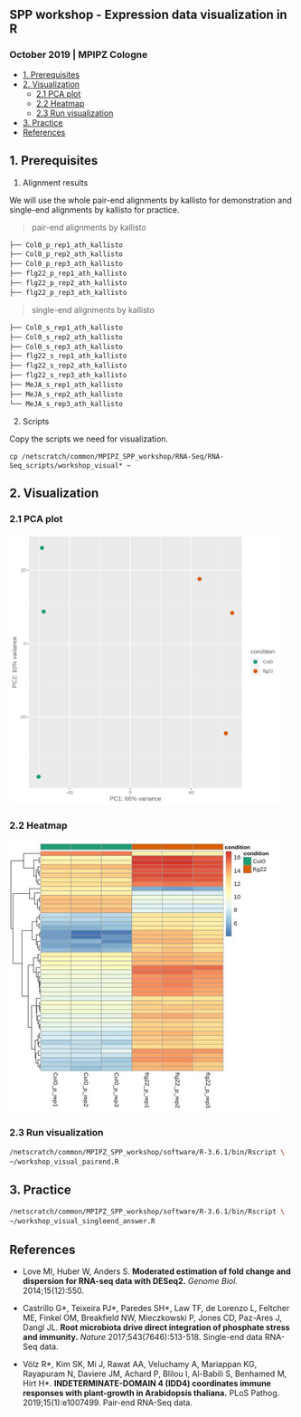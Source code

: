 ## SPP workshop - Expression data visualization in R
###  October 2019 | MPIPZ Cologne

<!-- content start -->

- [1. Prerequisites](#1-prerequisites)
- [2. Visualization](#2-visualization)
    - [2.1 PCA plot](#21-pca-plot)
    - [2.2 Heatmap](#22-heatmap)
    - [2.3 Run visualization](#23-run-visualization)
- [3. Practice](#3-practice)
- [References](#references)
    
<!-- content end -->

## 1. Prerequisites

1. Alignment results

We will use the whole pair-end alignments by kallisto for demonstration and single-end alignments by kallisto for practice. 

> pair-end alignments by kallisto

```bash
├── Col0_p_rep1_ath_kallisto
├── Col0_p_rep2_ath_kallisto
├── Col0_p_rep3_ath_kallisto
├── flg22_p_rep1_ath_kallisto
├── flg22_p_rep2_ath_kallisto
├── flg22_p_rep3_ath_kallisto
```

> single-end alignments by kallisto

```bash
├── Col0_s_rep1_ath_kallisto
├── Col0_s_rep2_ath_kallisto
├── Col0_s_rep3_ath_kallisto
├── flg22_s_rep1_ath_kallisto
├── flg22_s_rep2_ath_kallisto
├── flg22_s_rep3_ath_kallisto
├── MeJA_s_rep1_ath_kallisto
├── MeJA_s_rep2_ath_kallisto
└── MeJA_s_rep3_ath_kallisto
```

2. Scripts

Copy the scripts we need for visualization.

```
cp /netscratch/common/MPIPZ_SPP_workshop/RNA-Seq/RNA-Seq_scripts/workshop_visual* ~
```

## 2. Visualization

### 2.1 PCA plot 

![PCA_pairend](res/PCA_pairend.jpg)

### 2.2 Heatmap

![heatmap_singleend](res/heatmap_pairend.jpg)

### 2.3 Run visualization

```bash
/netscratch/common/MPIPZ_SPP_workshop/software/R-3.6.1/bin/Rscript \
~/workshop_visual_pairend.R
```

## 3. Practice


```bash
/netscratch/common/MPIPZ_SPP_workshop/software/R-3.6.1/bin/Rscript \
~/workshop_visual_singleend_answer.R
```

## References

* Love MI, Huber W, Anders S. **Moderated estimation of fold change and dispersion for RNA-seq data with DESeq2.** *Genome Biol.* 2014;15(12):550.

* Castrillo G\*, Teixeira PJ\*, Paredes SH\*, Law TF, de Lorenzo L, Feltcher ME, Finkel OM, Breakfield NW, Mieczkowski P, Jones CD, Paz-Ares J, Dangl JL. **Root microbiota drive direct integration of phosphate stress and immunity.** *Nature* 2017;543(7646):513-518. Single-end data RNA-Seq data.

* Völz R\*, Kim SK, Mi J, Rawat AA, Veluchamy A, Mariappan KG, Rayapuram N, Daviere JM, Achard P, Blilou I, Al-Babili S, Benhamed M, Hirt H\*. **INDETERMINATE-DOMAIN 4 (IDD4) coordinates immune responses with plant-growth in Arabidopsis thaliana.** PLoS Pathog. 2019;15(1):e1007499. Pair-end RNA-Seq data.

